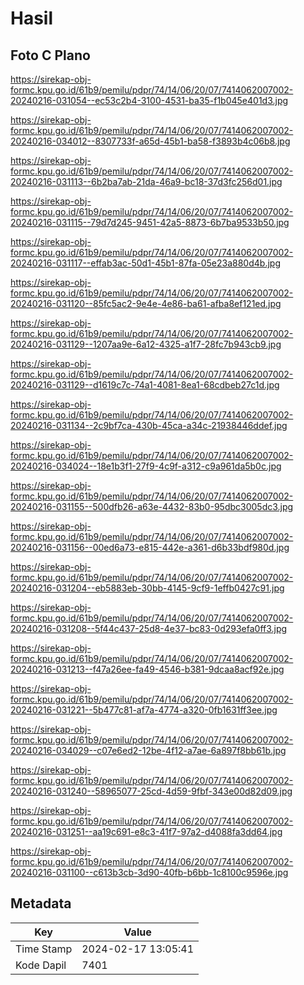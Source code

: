 # Hasil

## Foto C Plano

https://sirekap-obj-formc.kpu.go.id/61b9/pemilu/pdpr/74/14/06/20/07/7414062007002-20240216-031054--ec53c2b4-3100-4531-ba35-f1b045e401d3.jpg

https://sirekap-obj-formc.kpu.go.id/61b9/pemilu/pdpr/74/14/06/20/07/7414062007002-20240216-034012--8307733f-a65d-45b1-ba58-f3893b4c06b8.jpg

https://sirekap-obj-formc.kpu.go.id/61b9/pemilu/pdpr/74/14/06/20/07/7414062007002-20240216-031113--6b2ba7ab-21da-46a9-bc18-37d3fc256d01.jpg

https://sirekap-obj-formc.kpu.go.id/61b9/pemilu/pdpr/74/14/06/20/07/7414062007002-20240216-031115--79d7d245-9451-42a5-8873-6b7ba9533b50.jpg

https://sirekap-obj-formc.kpu.go.id/61b9/pemilu/pdpr/74/14/06/20/07/7414062007002-20240216-031117--effab3ac-50d1-45b1-87fa-05e23a880d4b.jpg

https://sirekap-obj-formc.kpu.go.id/61b9/pemilu/pdpr/74/14/06/20/07/7414062007002-20240216-031120--85fc5ac2-9e4e-4e86-ba61-afba8ef121ed.jpg

https://sirekap-obj-formc.kpu.go.id/61b9/pemilu/pdpr/74/14/06/20/07/7414062007002-20240216-031129--1207aa9e-6a12-4325-a1f7-28fc7b943cb9.jpg

https://sirekap-obj-formc.kpu.go.id/61b9/pemilu/pdpr/74/14/06/20/07/7414062007002-20240216-031129--d1619c7c-74a1-4081-8ea1-68cdbeb27c1d.jpg

https://sirekap-obj-formc.kpu.go.id/61b9/pemilu/pdpr/74/14/06/20/07/7414062007002-20240216-031134--2c9bf7ca-430b-45ca-a34c-21938446ddef.jpg

https://sirekap-obj-formc.kpu.go.id/61b9/pemilu/pdpr/74/14/06/20/07/7414062007002-20240216-034024--18e1b3f1-27f9-4c9f-a312-c9a961da5b0c.jpg

https://sirekap-obj-formc.kpu.go.id/61b9/pemilu/pdpr/74/14/06/20/07/7414062007002-20240216-031155--500dfb26-a63e-4432-83b0-95dbc3005dc3.jpg

https://sirekap-obj-formc.kpu.go.id/61b9/pemilu/pdpr/74/14/06/20/07/7414062007002-20240216-031156--00ed6a73-e815-442e-a361-d6b33bdf980d.jpg

https://sirekap-obj-formc.kpu.go.id/61b9/pemilu/pdpr/74/14/06/20/07/7414062007002-20240216-031204--eb5883eb-30bb-4145-9cf9-1effb0427c91.jpg

https://sirekap-obj-formc.kpu.go.id/61b9/pemilu/pdpr/74/14/06/20/07/7414062007002-20240216-031208--5f44c437-25d8-4e37-bc83-0d293efa0ff3.jpg

https://sirekap-obj-formc.kpu.go.id/61b9/pemilu/pdpr/74/14/06/20/07/7414062007002-20240216-031213--f47a26ee-fa49-4546-b381-9dcaa8acf92e.jpg

https://sirekap-obj-formc.kpu.go.id/61b9/pemilu/pdpr/74/14/06/20/07/7414062007002-20240216-031221--5b477c81-af7a-4774-a320-0fb1631ff3ee.jpg

https://sirekap-obj-formc.kpu.go.id/61b9/pemilu/pdpr/74/14/06/20/07/7414062007002-20240216-034029--c07e6ed2-12be-4f12-a7ae-6a897f8bb61b.jpg

https://sirekap-obj-formc.kpu.go.id/61b9/pemilu/pdpr/74/14/06/20/07/7414062007002-20240216-031240--58965077-25cd-4d59-9fbf-343e00d82d09.jpg

https://sirekap-obj-formc.kpu.go.id/61b9/pemilu/pdpr/74/14/06/20/07/7414062007002-20240216-031251--aa19c691-e8c3-41f7-97a2-d4088fa3dd64.jpg

https://sirekap-obj-formc.kpu.go.id/61b9/pemilu/pdpr/74/14/06/20/07/7414062007002-20240216-031100--c613b3cb-3d90-40fb-b6bb-1c8100c9596e.jpg


## Metadata

| Key        | Value               |
| ---------- | ------------------- |
| Time Stamp | 2024-02-17 13:05:41 |
| Kode Dapil | 7401                |



